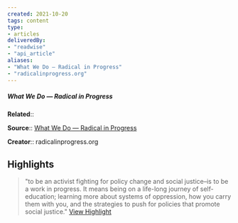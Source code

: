 ```yaml
---
created: 2021-10-20
tags: content
type: 
- articles
deliveredBy: 
- "readwise"
- "api_article"
aliases:
- "What We Do — Radical in Progress"
- "radicalinprogress.org"
---
```

##### What We Do — Radical in Progress

**Related**:: 

**Source**:: [What We Do — Radical in Progress](https://radicalinprogress.org/about)

**Creator**:: radicalinprogress.org

## Highlights
  
> "to be an activist fighting for policy change and social justice–is to be a work in progress. It means being on a life-long journey of self-education; learning more about systems of oppression, how you carry them with you, and the strategies to push for policies that promote social justice."   [View Highlight](https://radicalinprogress.org/about?__readwiseLocation=0%2F0%2F0%2F0%2F2%2F0%2F1%2F1%2F3%2F5%2F1%2F5%2F1%3A16%2C0%2F0%2F0%2F0%2F2%2F0%2F1%2F1%2F3%2F5%2F1%2F5%2F1%3A307#:~:text=to%20be%20an%20activist%20fighting%2Cpolicies%20that%20promote%20social%20justice.)

